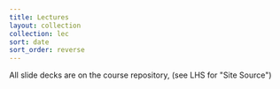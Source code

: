 ```yaml
---
title: Lectures
layout: collection
collection: lec
sort: date 
sort_order: reverse
---
```



All slide decks are on the course repository, (see LHS for "Site Source")
